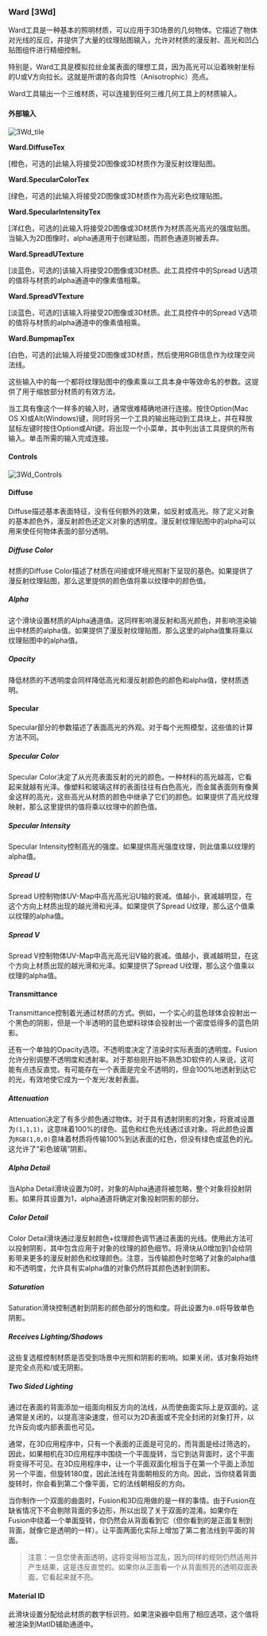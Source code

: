### Ward [3Wd]

Ward工具是一种基本的照明材质，可以应用于3D场景的几何物体。它描述了物体对光线的反应，并提供了大量的纹理贴图输入，允许对材质的漫反射、高光和凹凸贴图组件进行精细控制。

特别是，Ward工具是模拟拉丝金属表面的理想工具，因为高光可以沿着映射坐标的U或V方向拉长。这就是所谓的各向异性（Anisotrophic）亮点。

Ward工具输出一个三维材质，可以连接到任何三维几何工具上的材质输入。

#### 外部输入

 ![3Wd_tile](images/3Wd_tile.jpg)

**Ward.DiffuseTex** 

[橙色，可选的]此输入将接受2D图像或3D材质作为漫反射纹理贴图。

**Ward.SpecularColorTex** 

[绿色，可选的]此输入将接受2D图像或3D材质作为高光彩色纹理贴图。

**Ward.SpecularIntensityTex** 

[洋红色，可选的]此输入将接受2D图像或3D材质作为材质高光高光的强度贴图。当输入为2D图像时，alpha通道用于创建贴图，而颜色通道则被丢弃。

**Ward.SpreadUTexture** 

[淡蓝色，可选的]该输入将接受2D图像或3D材质。此工具控件中的Spread U选项的值将与材质的alpha通道中的像素值相乘。

**Ward.SpreadVTexture** 

[淡蓝色，可选的]该输入将接受2D图像或3D材质。此工具控件中的Spread V选项的值将与材质的alpha通道中的像素值相乘。

**Ward.BumpmapTex** 

[白色，可选的]此输入将接受2D图像或3D材质，然后使用RGB信息作为纹理空间法线。

这些输入中的每一个都将纹理贴图中的像素乘以工具本身中等效命名的参数。这提供了用于缩放部分材质的有效方法。

当工具有像这个一样多的输入时，通常很难精确地进行连接。按住Option(Mac OS X)或Alt(Windows)键，同时将另一个工具的输出拖动到工具块上，并在释放鼠标左键时按住Option或Alt键。将出现一个小菜单，其中列出该工具提供的所有输入。单击所需的输入完成连接。

#### Controls

![3Wd_Controls](images/3Wd_Controls.png)

#### Diffuse

Diffuse描述基本表面特征，没有任何额外的效果，如反射或高光。除了定义对象的基本颜色外，漫反射颜色还定义对象的透明度。漫反射纹理贴图中的alpha可以用来使任何物体表面的部分透明。

##### Diffuse Color

材质的Diffuse Color描述了材质在间接或环境光照射下呈现的基色。如果提供了漫反射纹理贴图，那么这里提供的颜色值将乘以纹理中的颜色值。

##### Alpha

这个滑块设置材质的Alpha通道值。这同样影响漫反射和高光颜色，并影响渲染输出中材质的alpha值。如果提供了漫反射纹理贴图，那么这里的alpha值集将乘以纹理贴图中的alpha值。

##### Opacity

降低材质的不透明度会同样降低高光和漫反射颜色的颜色和alpha值，使材质透明。

#### Specular

Specular部分的参数描述了表面高光的外观。对于每个光照模型，这些值的计算方法不同。

##### Specular Color

Specular Color决定了从光亮表面反射的光的颜色。一种材料的高光越高，它看起来就越有光泽。像塑料和玻璃这样的表面往往有白色高光，而金属表面则有像黄金这样的高光，这些高光从材质的颜色中继承了它们的颜色。如果提供了高光纹理映射，那么这里提供的值将乘以纹理中的颜色值。

##### Specular Intensity

Specular Intensity控制高光的强度。如果提供高光强度纹理，则此值乘以纹理的alpha值。

##### Spread U

Spread U控制物体UV-Map中高光高光沿U轴的衰减。值越小，衰减越明显，在这个方向上材质出现的越光滑和光泽。如果提供了Spread U纹理，那么这个值乘以纹理的alpha值。

##### Spread V

Spread V控制物体UV-Map中高光高光沿V轴的衰减。值越小，衰减越明显，在这个方向上材质出现的越光滑和光泽。如果提供了Spread U纹理，那么这个值乘以纹理的alpha值。

#### Transmittance

Transmittance控制着光通过材质的方式。例如，一个实心的蓝色球体会投射出一个黑色的阴影，但是一个半透明的蓝色塑料球体会投射出一个密度低得多的蓝色阴影。

还有一个单独的Opacity选项。不透明度决定了渲染时实际表面的透明度。Fusion允许分别调整不透明度和透射率。对于那些刚开始不熟悉3D软件的人来说，这可能有点违反直觉。有可能存在一个表面是完全不透明的，但会100%地透射到达它的光，有效地使它成为一个发光/发射表面。

##### Attenuation

Attenuation决定了有多少颜色通过物体。对于具有透射阴影的对象，将衰减设置为`(1,1,1)`，这意味着100%的绿色、蓝色和红色光线通过该对象。将此颜色设置为`RGB(1,0,0)`意味着材质将传输100%到达表面的红色，但没有绿色或蓝色的光。这允许了“彩色玻璃”阴影。

##### Alpha Detail

当Alpha Detail滑块设置为0时，对象的Alpha通道将被忽略，整个对象将投射阴影。如果将其设置为1，alpha通道将确定对象投射阴影的部分。

##### Color Detail

Color Detail滑块通过漫反射颜色+纹理颜色调节通过表面的光线。使用此方法可以投射阴影，其中包含应用于对象的纹理的颜色细节。将滑块从0增加到1会给阴影带来更多的漫反射颜色和纹理颜色。注意，当传输颜色时忽略了对象的alpha值和不透明度，允许具有实alpha值的对象仍然将其颜色透射到阴影。

##### Saturation

Saturation滑块控制透射到阴影的颜色部分的饱和度。将此设置为`0.0`将导致单色阴影。

##### Receives Lighting/Shadows

这些复选框控制材质是否受到场景中光照和阴影的影响。如果关闭，该对象将始终是完全点亮和/或无阴影。

##### Two Sided Lighting

通过在表面的背面添加一组面向相反方向的法线，从而使曲面实际上是双面的。这通常是关闭的，以提高渲染速度，但可以为2D表面或不完全封闭的对象打开，以允许反向或内部表面也可见。

通常，在3D应用程序中，只有一个表面的正面是可见的，而背面是经过筛选的，因此，如果相机在3D应用程序中围绕一个平面旋转，当它到达背面时，这个平面将变得不可见。在3D应用程序中，让一个平面双面化相当于在第一个平面上添加另一个平面，但旋转180度，因此法线在背面朝相反的方向。因此，当你绕着背面旋转时，你会看到第二个像平面，它的法线朝相反的方向。

当你制作一个双面的曲面时，Fusion和3D应用做的是一样的事情。由于Fusion在缺省情况下不会剔除背面的多边形，所以出现了关于双面的混淆。如果你在Fusion中绕着一个单面旋转，你仍然会从背面看到它（但你看到的是正面复制到背面，就像它是透明的一样）。让平面两面化实际上增加了第二套法线到平面的背面。

> 注意：一旦您使表面透明，这将变得相当混乱，因为同样的规则仍然适用并产生结果，这是违反直觉的。如果你从正面看一个从背面照亮的透明双面表面，它看起来就不亮。

#### Material ID

此滑块设置分配给此材质的数字标识符。如果渲染器中启用了相应选项，这个值将被渲染到MatID辅助通道中。

